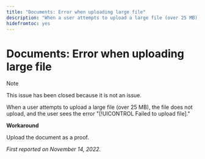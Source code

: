 ```yaml
---
title: "Documents: Error when uploading large file"
description: "When a user attempts to upload a large file (over 25 MB), the file does not upload, and the user sees the error Failed to upload file."
hidefromtoc: yes
---
```


# Documents: Error when uploading large file

<!--This article is on WF and WFP TOCs-->

>[!NOTE]
>
>This issue has been closed because it is not an issue.

When a user attempts to upload a large file (over 25 MB), the file does not upload, and the user sees the error "[!UICONTROL Failed to upload file]."

**Workaround**

Upload the document as a proof.

_First reported on November 14, 2022._

